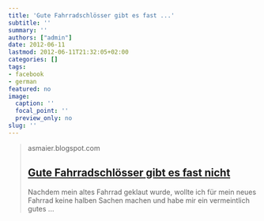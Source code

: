 ```yaml
---
title: 'Gute Fahrradschlösser gibt es fast ...'
subtitle: ''
summary: ''
authors: ["admin"]
date: 2012-06-11
lastmod: 2012-06-11T21:32:05+02:00
categories: []
tags:
- facebook
- german
featured: no
image:
  caption: ''
  focal_point: ''
  preview_only: no
slug: ''
---
```


> asmaier.blogspot.com
> ## [Gute Fahrradschlösser gibt es fast nicht](http://asmaier.blogspot.com/2012/06/gute-fahrradschlosser-gibt-es-fast.html)
>
> Nachdem mein altes Fahrrad geklaut wurde, wollte ich für mein neues Fahrrad keine halben Sachen machen und habe mir ein vermeintlich gutes ...


